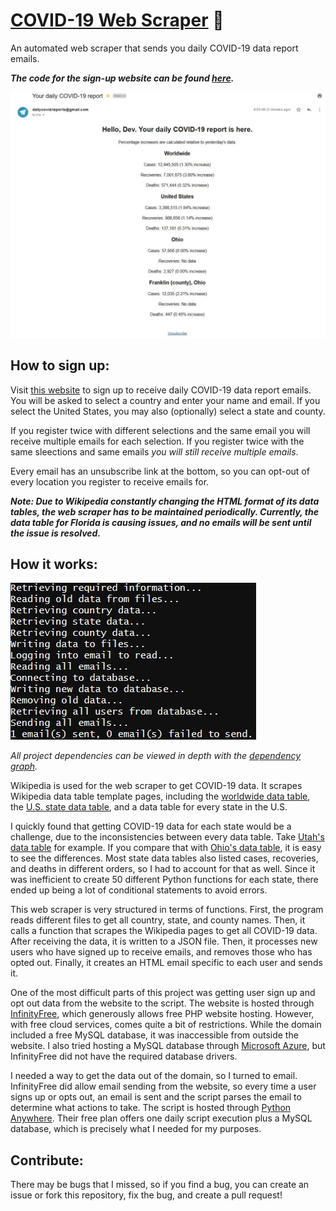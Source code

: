 # [COVID-19 Web Scraper](http://covid19reports.epizy.com/) :email:
An automated web scraper that sends you daily COVID-19 data report emails.  

***The code for the sign-up website can be found [here](https://github.com/dvptl68/covid-scraper-website).***

![Email](images/email-screenshot.jpg)
## How to sign up:
Visit [this website](http://covid19reports.epizy.com/) to sign up to receive daily COVID-19 data report emails. You will be asked to select a country and enter your name and email. If you select the United States, you may also (optionally) select a state and county.  
  
If you register twice with different selections and the same email you will receive multiple emails for each selection. If you register twice with the same sleections and same emails *you will still receive multiple emails*.  
  
Every email has an unsubscribe link at the bottom, so you can opt-out of every location you register to receive emails for.

***Note: Due to Wikipedia constantly changing the HTML format of its data tables, the web scraper has to be maintained periodically. Currently, the data table for Florida is causing issues, and no emails will be sent until the issue is resolved.***

## How it works:

![Script](images/terminal-screenshot.jpg)

*All project dependencies can be viewed in depth with the [dependency graph](https://github.com/dvptl68/covid-scraper/network/dependencies).*

Wikipedia is used for the web scraper to get COVID-19 data. It scrapes Wikipedia data table template pages, including the [worldwide data table](https://en.wikipedia.org/wiki/Template:COVID-19_pandemic_data), the [U.S. state data table](https://en.wikipedia.org/wiki/Template:COVID-19_pandemic_data/United_States_medical_cases_by_state), and a data table for every state in the U.S.
  
I quickly found that getting COVID-19 data for each state would be a challenge, due to the inconsistencies between every data table. Take [Utah's data table](https://en.wikipedia.org/wiki/Template:COVID-19_pandemic_data/Utah_medical_cases_by_county) for example. If you compare that with [Ohio's data table](https://en.wikipedia.org/wiki/Template:COVID-19_pandemic_data/Ohio_medical_cases_by_county), it is easy to see the differences. Most state data tables also listed cases, recoveries, and deaths in different orders, so I had to account for that as well. Since it was inefficient to create 50 different Python functions for each state, there ended up being a lot of conditional statements to avoid errors.

This web scraper is very structured in terms of functions. First, the program reads different files to get all country, state, and county names. Then, it calls a function that scrapes the Wikipedia pages to get all COVID-19 data. After receiving the data, it is written to a JSON file. Then, it processes new users who have signed up to receive emails, and removes those who has opted out. Finally, it creates an HTML email specific to each user and sends it.

One of the most difficult parts of this project was getting user sign up and opt out data from the website to the script. The website is hosted through [InfinityFree](https://infinityfree.net/), which generously allows free PHP website hosting. However, with free cloud services, comes quite a bit of restrictions. While the domain included a free MySQL database, it was inaccessible from outside the website. I also tried hosting a MySQL database through [Microsoft Azure](https://azure.microsoft.com), but InfinityFree did not have the required database drivers.  

I needed a way to get the data out of the domain, so I turned to email. InfinityFree did allow email sending from the website, so every time a user signs up or opts out, an email is sent and the script parses the email to determine what actions to take. The script is hosted through [Python Anywhere](https://www.pythonanywhere.com/). Their free plan offers one daily script execution plus a MySQL database, which is precisely what I needed for my purposes.

## Contribute:
There may be bugs that I missed, so if you find a bug, you can create an issue or fork this repository, fix the bug, and create a pull request!
